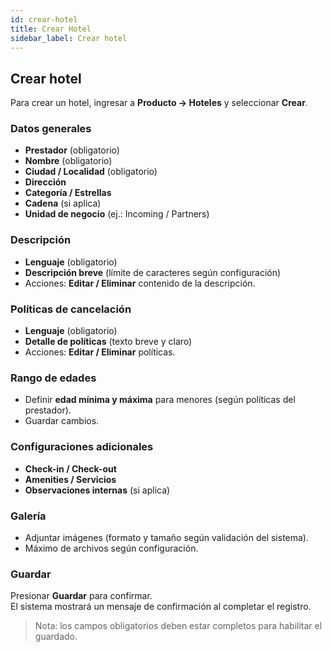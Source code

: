 ```yaml
---
id: crear-hotel
title: Crear Hotel
sidebar_label: Crear hotel
---
```


## Crear hotel

Para crear un hotel, ingresar a **Producto → Hoteles** y seleccionar **Crear**.

### Datos generales
- **Prestador** (obligatorio)  
- **Nombre** (obligatorio)  
- **Ciudad / Localidad** (obligatorio)  
- **Dirección**  
- **Categoría / Estrellas**  
- **Cadena** (si aplica)  
- **Unidad de negocio** (ej.: Incoming / Partners)

<!-- ![Formulario - Datos Generales](/img/hoteles/crear/datos-generales.png) -->

### Descripción
- **Lenguaje** (obligatorio)  
- **Descripción breve** (límite de caracteres según configuración)  
- Acciones: **Editar / Eliminar** contenido de la descripción.

<!-- ![Solapa Descripción](/img/hoteles/crear/descripcion.png) -->

### Políticas de cancelación
- **Lenguaje** (obligatorio)  
- **Detalle de políticas** (texto breve y claro)  
- Acciones: **Editar / Eliminar** políticas.

<!-- ![Políticas de cancelación](/img/hoteles/crear/politicas.png) -->

### Rango de edades
- Definir **edad mínima y máxima** para menores (según políticas del prestador).  
- Guardar cambios.

<!-- ![Rango de Edades](/img/hoteles/crear/rango-edades.png) -->

### Configuraciones adicionales
- **Check-in / Check-out**  
- **Amenities / Servicios**  
- **Observaciones internas** (si aplica)

### Galería
- Adjuntar imágenes (formato y tamaño según validación del sistema).  
- Máximo de archivos según configuración.

<!-- ![Galería](/img/hoteles/crear/galeria.png) -->

### Guardar
Presionar **Guardar** para confirmar.  
El sistema mostrará un mensaje de confirmación al completar el registro.

> Nota: los campos obligatorios deben estar completos para habilitar el guardado.
